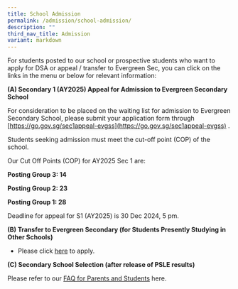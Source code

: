 ```yaml
---
title: School Admission
permalink: /admission/school-admission/
description: ""
third_nav_title: Admission
variant: markdown
---
```

For students posted to our school or prospective students who want to apply for DSA or appeal / transfer to Evergreen Sec, you can click on the links in the menu or below for relevant information:

**(A) Secondary 1 (AY2025) Appeal for Admission to Evergreen Secondary School**

For consideration to be placed on the waiting list for admission to Evergreen Secondary School, please submit your application form through [https://go.gov.sg/sec1appeal-evgss](https://go.gov.sg/sec1appeal-evgss) . 

Students seeking admission must meet the cut-off point (COP) of the school.

Our Cut Off Points (COP) for AY2025 Sec 1 are: 

**Posting Group 3: 14**

**Posting Group 2: 23**

**Posting Group 1: 28**

Deadline for appeal for S1 (AY2025) is 30 Dec 2024, 5 pm.

**(B) Transfer to Evergreen Secondary (for Students Presently Studying in Other Schools)**

*  Please click [here](https://form.gov.sg/636c4e8d53cf9a0011d88bc4) to apply.



**(C) Secondary School Selection (after release of PSLE results)**

Please refer to our [FAQ for Parents and Students](/files/EVG___FAQ_for_Parents_and_Students_After_PSLE_Result_Release_on_22_Nov_2023__version_22_Nov_2023_.pdf) here.